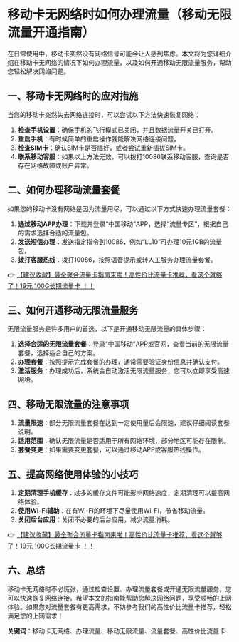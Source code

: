 # 移动卡无网络时如何办理流量（移动无限流量开通指南）

在日常使用中，移动卡突然没有网络信号可能会让人感到焦虑。本文将为您详细介绍在移动卡无网络的情况下如何办理流量，以及如何开通移动无限流量服务，帮助您轻松解决网络问题。

## 一、移动卡无网络时的应对措施

当您的移动卡突然失去网络连接时，可以尝试以下方法快速恢复网络：

1. **检查手机设置**：确保手机的飞行模式已关闭，并且数据流量开关已打开。
2. **重启手机**：有时候简单的重启操作就能解决网络连接问题。
3. **检查SIM卡**：确认SIM卡是否插好，或者尝试重新插拔SIM卡。
4. **联系移动客服**：如果以上方法无效，可以拨打10086联系移动客服，查询是否存在网络故障或账户异常。

## 二、如何办理移动流量套餐

如果您的移动卡没有网络是因为流量用尽，可以通过以下方式快速办理流量套餐：

1. **通过移动APP办理**：下载并登录“中国移动”APP，选择“流量专区”，根据自己的需求选择合适的流量包。
2. **发送短信办理**：发送指定指令到10086，例如“LL10”可办理10元1GB的流量包。
3. **拨打客服热线**：拨打10086，按照语音提示或转人工服务办理流量套餐。

👉 [【建议收藏】最全聚合流量卡指南来啦！高性价比流量卡推荐，看这个就够了！19元 100G长期流量卡 ！！](https://bit.ly/Liuliangka)

## 三、如何开通移动无限流量服务

无限流量服务是许多用户的首选，以下是开通移动无限流量的具体步骤：

1. **选择合适的无限流量套餐**：登录“中国移动”APP或官网，查看当前的无限流量套餐，选择适合自己的方案。
2. **办理套餐**：按照提示完成套餐的办理，通常需要验证身份信息并确认支付。
3. **激活服务**：办理成功后，系统会自动激活无限流量服务，您可以立即享受高速网络。

## 四、移动无限流量的注意事项

1. **流量限速**：部分无限流量套餐在达到一定使用量后会限速，建议仔细阅读套餐说明。
2. **适用范围**：确认无限流量是否适用于所有网络环境，部分地区可能存在限制。
3. **套餐变更**：如果需要变更套餐，可以通过移动APP或客服热线操作。

## 五、提高网络使用体验的小技巧

1. **定期清理手机缓存**：过多的缓存文件可能影响网络速度，定期清理可以提高网络体验。
2. **使用Wi-Fi辅助**：在有Wi-Fi的环境下尽量使用Wi-Fi，节省移动流量。
3. **关闭后台应用**：关闭不必要的后台应用，减少流量消耗。

👉 [【建议收藏】最全聚合流量卡指南来啦！高性价比流量卡推荐，看这个就够了！19元 100G长期流量卡 ！！](https://bit.ly/Liuliangka)

## 六、总结

移动卡无网络时不必慌张，通过检查设置、办理流量套餐或开通无限流量服务，您可以快速恢复网络连接。希望本文的指南能帮助您解决网络问题，享受顺畅的上网体验。如果您对流量套餐有更高需求，不妨参考我们的高性价比流量卡推荐，轻松满足您的上网需求！

**关键词**：移动卡无网络、办理流量、移动无限流量、流量套餐、高性价比流量卡